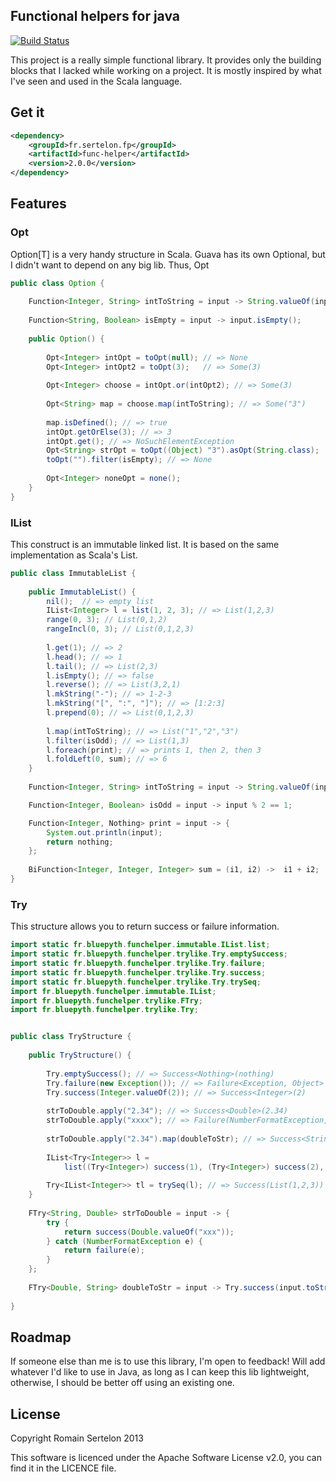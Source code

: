 ## Functional helpers for java

[![Build Status](https://travis-ci.org/rsertelon/func-helper.svg?branch=master)](https://travis-ci.org/rsertelon/func-helper)

This project is a really simple functional library. It provides only the building blocks that I lacked while working on a project. It is mostly inspired by what I've seen and used in the Scala language.

## Get it

```xml
<dependency>
    <groupId>fr.sertelon.fp</groupId>
    <artifactId>func-helper</artifactId>
    <version>2.0.0</version>
</dependency>
```

## Features

### Opt

Option[T] is a very handy structure in Scala. Guava has its own Optional<T>, but I didn't want to depend on any big lib. Thus, Opt<T>

```java
public class Option {
	
	Function<Integer, String> intToString = input -> String.valueOf(input);
	
	Function<String, Boolean> isEmpty = input -> input.isEmpty();
	
	public Option() {
				
		Opt<Integer> intOpt = toOpt(null); // => None
		Opt<Integer> intOpt2 = toOpt(3);   // => Some(3)
		
		Opt<Integer> choose = intOpt.or(intOpt2); // => Some(3)
		
		Opt<String> map = choose.map(intToString); // => Some("3")
		
		map.isDefined(); // => true
		intOpt.getOrElse(3); // => 3
		intOpt.get(); // => NoSuchElementException
		Opt<String> strOpt = toOpt((Object) "3").asOpt(String.class);
		toOpt("").filter(isEmpty); // => None		
		
		Opt<Integer> noneOpt = none();
	}
}
```
### IList

This construct is an immutable linked list. It is based on the same implementation as Scala's List.

```java
public class ImmutableList {
	
	public ImmutableList() {
		nil();  // => empty list
		IList<Integer> l = list(1, 2, 3); // => List(1,2,3)
		range(0, 3); // List(0,1,2)
		rangeIncl(0, 3); // List(0,1,2,3)
		
		l.get(1); // => 2
		l.head(); // => 1
		l.tail(); // => List(2,3)
		l.isEmpty(); // => false
		l.reverse(); // => List(3,2,1)
		l.mkString("-"); // => 1-2-3
		l.mkString("[", ":", "]"); // => [1:2:3]
		l.prepend(0); // => List(0,1,2,3)
		
		l.map(intToString); // => List("1","2","3")
		l.filter(isOdd); // => List(1,3)
		l.foreach(print); // => prints 1, then 2, then 3
		l.foldLeft(0, sum); // => 6
	}
	
	Function<Integer, String> intToString = input -> String.valueOf(input);

	Function<Integer, Boolean> isOdd = input -> input % 2 == 1;

	Function<Integer, Nothing> print = input -> {
		System.out.println(input);
		return nothing;
	};
	
	BiFunction<Integer, Integer, Integer> sum = (i1, i2) ->  i1 + i2;
}

```

### Try

This structure allows you to return success or failure information.

```java
import static fr.bluepyth.funchelper.immutable.IList.list;
import static fr.bluepyth.funchelper.trylike.Try.emptySuccess;
import static fr.bluepyth.funchelper.trylike.Try.failure;
import static fr.bluepyth.funchelper.trylike.Try.success;
import static fr.bluepyth.funchelper.trylike.Try.trySeq;
import fr.bluepyth.funchelper.immutable.IList;
import fr.bluepyth.funchelper.trylike.FTry;
import fr.bluepyth.funchelper.trylike.Try;


public class TryStructure {
	
	public TryStructure() {
		
		Try.emptySuccess(); // => Success<Nothing>(nothing)
		Try.failure(new Exception()); // => Failure<Exception, Object>
		Try.success(Integer.valueOf(2)); // => Success<Integer>(2)
		
		strToDouble.apply("2.34"); // => Success<Double>(2.34)
		strToDouble.apply("xxxx"); // => Failure(NumberFormatException, Double>
		
		strToDouble.apply("2.34").map(doubleToStr); // => Success<String>("2.34")
		
		IList<Try<Integer>> l = 
			list((Try<Integer>) success(1), (Try<Integer>) success(2), (Try<Integer>) success(3));
		
		Try<IList<Integer>> tl = trySeq(l); // => Success(List(1,2,3)) 
	}
	
	FTry<String, Double> strToDouble = input -> {
		try {
			return success(Double.valueOf("xxx"));
		} catch (NumberFormatException e) {
			return failure(e);
		}
	};
	
	FTry<Double, String> doubleToStr = input -> Try.success(input.toString());
	
}
```

## Roadmap

If someone else than me is to use this library, I'm open to feedback! Will add whatever I'd like to use in Java, as long as I can keep this lib lightweight, otherwise, I should be better off using an existing one.

## License

Copyright Romain Sertelon 2013

This software is licenced under the Apache Software License v2.0, you can find it in the LICENCE file.
